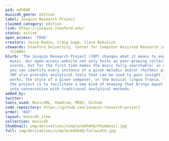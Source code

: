 ```yaml
---
pid: mdh048
musicdh_genre: edition
label: Josquin Research Project
claimed_category: edition
link: https://josquin.stanford.edu/
status: active
open_access: 'TRUE'
creators: Jesse Rodin, Craig Sapp, Clare Bokulich
stewards: Stanford University, Center for Computer Assisted Research in the Humanities
  (CCARH)
blurb: 'The Josquin Research Project (JRP) changes what it means to engage with Renaissance
  music. Our open-access website not only hosts an ever-growing collection of complete
  scores, but for the first time makes the music fully searchable: in a few clicks
  you can identify every instance of a given melodic and/or rhythmic pattern. The
  JRP also provides analytical tools that can be used to gain insight into individual
  works, the style of a given composer, or the musical lingua franca. The goal of
  the project is to facilitate a new kind of knowing that brings &quot;big data&quot;
  into conversation with traditional analytical methods.'
added_by: 
twitter: 
tools_used: MusicXML, Humdrum, MIDI, Github
code_repository: https://github.com/josquin-research-project
order: '047'
layout: musicdh_item
collection: musicdh
thumbnail: img/derivatives/simple/mdh048/thumbnail.jpg
full: img/derivatives/simple/mdh048/fullwidth.jpg
---
```

